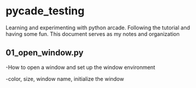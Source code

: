 # pycade_testing
Learning and experimenting with python arcade. Following the tutorial and having some fun. This document serves as my notes and organization

## 01_open_window.py

-How to open a window and set up the window environment

-color, size, window name, initialize the window
